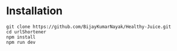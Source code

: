 
# Installation
``` 
git clone https://github.com/BijayKumarNayak/Healthy-Juice.git
cd urlShortener
npm install
npm run dev
```